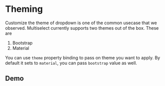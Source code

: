 # Theming

Customize the theme of dropdown is one of the common usecase that we observed. Multiselect currently supports two themes out of the box. These are
1. Bootstrap
2. Material

You can use `theme` property binding to pass on theme you want to apply. By default it sets to `material`, you can pass `bootstrap` value as well.

## Demo

<ms-theme></ms-theme>

<code-tabs>
  <code-pane title="app/theming.component.ts" path="theming/src/app/theming.component.ts"></code-pane>
  <code-pane title="app/theming.component.html" path="theming/src/app/theming.component.html"></code-pane>
</code-tabs>